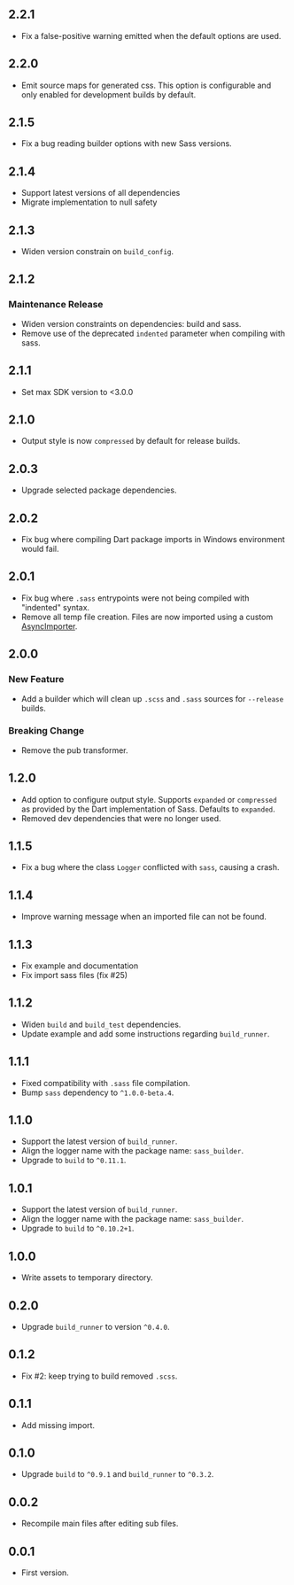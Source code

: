 ## 2.2.1

- Fix a false-positive warning emitted when the default options are used.

## 2.2.0

- Emit source maps for generated css. This option is configurable and only
  enabled for development builds by default.

## 2.1.5

- Fix a bug reading builder options with new Sass versions.

## 2.1.4

- Support latest versions of all dependencies
- Migrate implementation to null safety

## 2.1.3

* Widen version constrain on `build_config`.

## 2.1.2

### Maintenance Release

* Widen version constraints on dependencies: build and sass.
* Remove use of the deprecated `indented` parameter when compiling with sass.

## 2.1.1

* Set max SDK version to <3.0.0

## 2.1.0

* Output style is now `compressed` by default for release builds.

## 2.0.3

* Upgrade selected package dependencies.

## 2.0.2

* Fix bug where compiling Dart package imports in Windows environment would
  fail.

## 2.0.1

* Fix bug where `.sass` entrypoints were not being compiled with "indented"
  syntax.
* Remove all temp file creation. Files are now imported using a custom
  [AsyncImporter](https://github.com/sass/dart-sass/blob/0a9a503ae08b2e57b97d5e791024089986dd85c7/lib/src/importer/async.dart#L22).

## 2.0.0

### New Feature

* Add a builder which will clean up `.scss` and `.sass` sources for `--release`
  builds.

### Breaking Change

* Remove the pub transformer.

## 1.2.0

* Add option to configure output style. Supports `expanded` or `compressed` as
  provided by the Dart implementation of Sass. Defaults to `expanded`.
* Removed dev dependencies that were no longer used.

## 1.1.5

* Fix a bug where the class `Logger` conflicted with `sass`, causing a crash.

## 1.1.4

* Improve warning message when an imported file can not be found.

## 1.1.3

* Fix example and documentation
* Fix import sass files (fix #25)

## 1.1.2

* Widen `build` and `build_test` dependencies.
* Update example and add some instructions regarding `build_runner`.

## 1.1.1

* Fixed compatibility with `.sass` file compilation.
* Bump `sass` dependency to `^1.0.0-beta.4`.

## 1.1.0

* Support the latest version of `build_runner`.
* Align the logger name with the package name: `sass_builder`.
* Upgrade to `build` to `^0.11.1`.

## 1.0.1

* Support the latest version of `build_runner`.
* Align the logger name with the package name: `sass_builder`.
* Upgrade to `build` to `^0.10.2+1`.

## 1.0.0

* Write assets to temporary directory.

## 0.2.0

* Upgrade `build_runner` to version `^0.4.0`.

## 0.1.2

* Fix #2: keep trying to build removed `.scss`.

## 0.1.1

* Add missing import.

## 0.1.0

* Upgrade `build` to `^0.9.1` and `build_runner` to `^0.3.2`.

## 0.0.2

* Recompile main files after editing sub files.

## 0.0.1

* First version.
